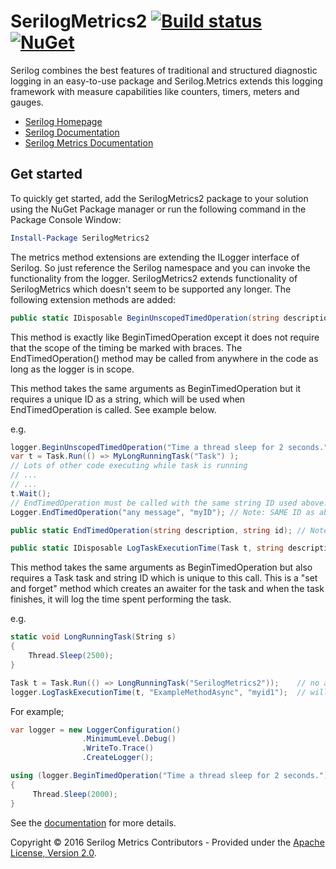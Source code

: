 SerilogMetrics2 [![Build status](https://ci.appveyor.com/api/projects/status/ou1ofq2vvc0gd0jo/branch/master?svg=true)](https://ci.appveyor.com/project/mivano/serilog-metrics/branch/master) [![NuGet](https://img.shields.io/nuget/v/SerilogMetrics.svg)](https://www.nuget.org/packages/SerilogMetrics/)
=================================================================================================================================================

Serilog combines the best features of traditional and structured diagnostic logging in an easy-to-use package and Serilog.Metrics extends this logging framework with measure capabilities like counters, timers, meters and gauges.

* [Serilog Homepage](http://serilog.net)
* [Serilog Documentation](https://github.com/serilog/serilog/wiki)
* [Serilog Metrics Documentation](https://github.com/serilog-metrics/serilog-metrics/wiki)

## Get started
To quickly get started, add the SerilogMetrics2 package to your solution using the NuGet Package manager or run the following command in the Package Console Window:

```powershell
Install-Package SerilogMetrics2
```

The metrics method extensions are extending the ILogger interface of Serilog. So just reference the Serilog namespace and you can invoke the functionality from the logger.
SerilogMetrics2 extends functionality of SerilogMetrics which doesn't seem to be supported any longer.
The following extension methods are added:

```csharp
public static IDisposable BeginUnscopedTimedOperation(string description, string id)
```

This method is exactly like BeginTimedOperation except it does not require that the scope of the timing be marked with braces.
The EndTimedOperation() method may be called from anywhere in the code as long as the logger is in scope. 

This method takes the same arguments as BeginTimedOperation but it requires a unique ID as a string,
which will be used when EndTimedOperation is called. See example below.

e.g.
```csharp
logger.BeginUnscopedTimedOperation("Time a thread sleep for 2 seconds.", "myID");
var t = Task.Run(() => MyLongRunningTask("Task") );
// Lots of other code executing while task is running
// ...
// ...
t.Wait();
// EndTimedOperation must be called with the same string ID used above.
Logger.EndTimedOperation("any message", "myID"); // Note: SAME ID as above

public static EndTimedOperation(string description, string id); // Note: ID must match the call to BeginUnscopedTimedOperation

public static IDisposable LogTaskExecutionTime(Task t, string description, string uniqueID)
```
This method takes the same arguments as BeginTimedOperation but also requires a Task task and string ID which is unique to this call.
This is a "set and forget" method which creates an awaiter for the task and when the task finishes, it will log the time spent performing the task.

e.g.
```csharp
static void LongRunningTask(String s)
{
    Thread.Sleep(2500);
}

Task t = Task.Run(() => LongRunningTask("SerilogMetrics2"));    // no await
logger.LogTaskExecutionTime(t, "ExampleMethodAsync", "myid1");  // will log when above task completes
```

For example;
```csharp
var logger = new LoggerConfiguration()
                .MinimumLevel.Debug()
                .WriteTo.Trace()
                .CreateLogger();

using (logger.BeginTimedOperation("Time a thread sleep for 2 seconds."))
{
     Thread.Sleep(2000);
}
```

See the [documentation](https://github.com/serilog-metrics/serilog-metrics/wiki) for more details.

Copyright &copy; 2016 Serilog Metrics Contributors - Provided under the [Apache License, Version 2.0](http://apache.org/licenses/LICENSE-2.0.html).
